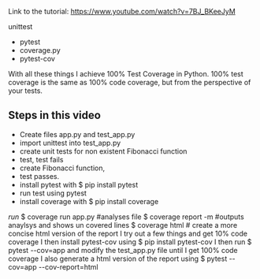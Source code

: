 
Link to the tutorial: https://www.youtube.com/watch?v=7BJ_BKeeJyM


unittest 
- pytest
- coverage.py 
- pytest-cov 

With all these things I achieve 100% Test Coverage in Python.
100% test coverage is the same as 100% code coverage, but from the perspective of your tests.

## Steps in this video
- Create files app.py and test_app.py
- import unittest into test_app.py
- create unit tests for non existent Fibonacci function
- test, test fails
- create Fibonacci function,
- test passes.
- install pytest with $ pip install pytest
- run test using pytest
- install coverage with $ pip install coverage

*run*
$ coverage run app.py  #analyses file
$ coverage report -m    #outputs anaylsys and shows un covered lines
$ coverage html           # create a more concise html version of the report
I try out a few things and get 10% code coverage
I then install pytest-cov using
$ pip install pytest-cov
I then run 
$ pytest --cov=app
and modify the test_app.py file until I get 100% code coverage
I also generate a html version of the report using
$ pytest --cov=app --cov-report=html
